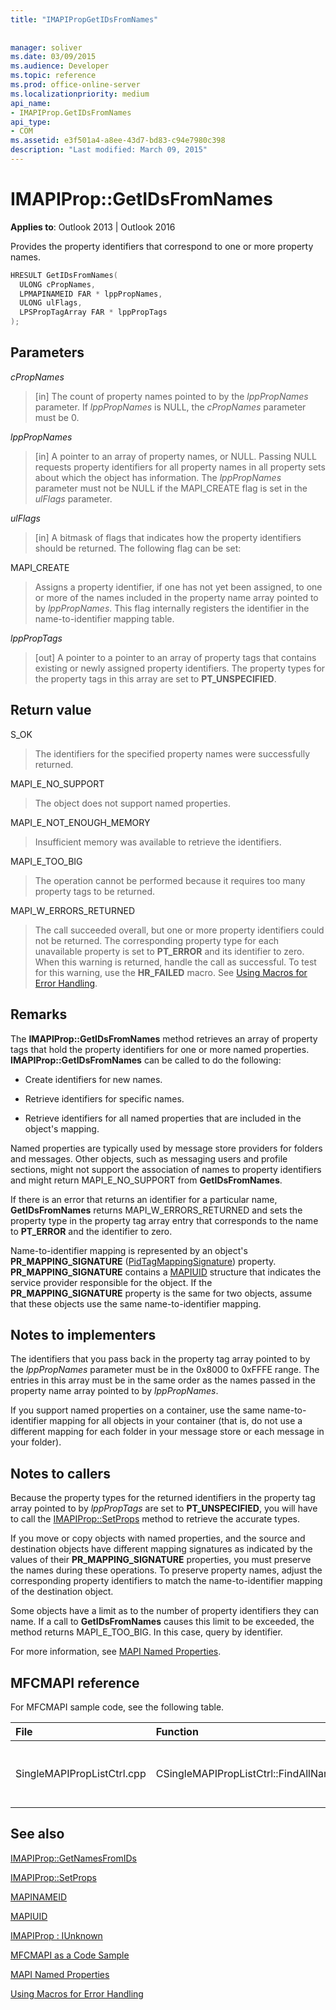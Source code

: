 ```yaml
---
title: "IMAPIPropGetIDsFromNames"
 
 
manager: soliver
ms.date: 03/09/2015
ms.audience: Developer
ms.topic: reference
ms.prod: office-online-server
ms.localizationpriority: medium
api_name:
- IMAPIProp.GetIDsFromNames
api_type:
- COM
ms.assetid: e3f501a4-a8ee-43d7-bd83-c94e7980c398
description: "Last modified: March 09, 2015"
---
```


# IMAPIProp::GetIDsFromNames

  
  
**Applies to**: Outlook 2013 | Outlook 2016 
  
Provides the property identifiers that correspond to one or more property names.
  
```cpp
HRESULT GetIDsFromNames(
  ULONG cPropNames,
  LPMAPINAMEID FAR * lppPropNames,
  ULONG ulFlags,
  LPSPropTagArray FAR * lppPropTags
);
```

## Parameters

 _cPropNames_
  
> [in] The count of property names pointed to by the  _lppPropNames_ parameter. If  _lppPropNames_ is NULL, the  _cPropNames_ parameter must be 0. 
    
 _lppPropNames_
  
> [in] A pointer to an array of property names, or NULL. Passing NULL requests property identifiers for all property names in all property sets about which the object has information. The  _lppPropNames_ parameter must not be NULL if the MAPI_CREATE flag is set in the _ulFlags_ parameter. 
    
 _ulFlags_
  
> [in] A bitmask of flags that indicates how the property identifiers should be returned. The following flag can be set:
    
MAPI_CREATE 
  
> Assigns a property identifier, if one has not yet been assigned, to one or more of the names included in the property name array pointed to by  _lppPropNames_. This flag internally registers the identifier in the name-to-identifier mapping table.
    
 _lppPropTags_
  
> [out] A pointer to a pointer to an array of property tags that contains existing or newly assigned property identifiers. The property types for the property tags in this array are set to **PT_UNSPECIFIED**.
    
## Return value

S_OK 
  
> The identifiers for the specified property names were successfully returned.
    
MAPI_E_NO_SUPPORT 
  
> The object does not support named properties.
    
MAPI_E_NOT_ENOUGH_MEMORY 
  
> Insufficient memory was available to retrieve the identifiers.
    
MAPI_E_TOO_BIG 
  
> The operation cannot be performed because it requires too many property tags to be returned.
    
MAPI_W_ERRORS_RETURNED 
  
> The call succeeded overall, but one or more property identifiers could not be returned. The corresponding property type for each unavailable property is set to **PT_ERROR** and its identifier to zero. When this warning is returned, handle the call as successful. To test for this warning, use the **HR_FAILED** macro. See [Using Macros for Error Handling](using-macros-for-error-handling.md).
    
## Remarks

The **IMAPIProp::GetIDsFromNames** method retrieves an array of property tags that hold the property identifiers for one or more named properties. **IMAPIProp::GetIDsFromNames** can be called to do the following: 
  
- Create identifiers for new names.
    
- Retrieve identifiers for specific names.
    
- Retrieve identifiers for all named properties that are included in the object's mapping.
    
Named properties are typically used by message store providers for folders and messages. Other objects, such as messaging users and profile sections, might not support the association of names to property identifiers and might return MAPI_E_NO_SUPPORT from **GetIDsFromNames**.
  
If there is an error that returns an identifier for a particular name, **GetIDsFromNames** returns MAPI_W_ERRORS_RETURNED and sets the property type in the property tag array entry that corresponds to the name to **PT_ERROR** and the identifier to zero. 
  
Name-to-identifier mapping is represented by an object's **PR_MAPPING_SIGNATURE** ([PidTagMappingSignature](pidtagmappingsignature-canonical-property.md)) property. **PR_MAPPING_SIGNATURE** contains a [MAPIUID](mapiuid.md) structure that indicates the service provider responsible for the object. If the **PR_MAPPING_SIGNATURE** property is the same for two objects, assume that these objects use the same name-to-identifier mapping. 
  
## Notes to implementers

The identifiers that you pass back in the property tag array pointed to by the  _lppPropNames_ parameter must be in the 0x8000 to 0xFFFE range. The entries in this array must be in the same order as the names passed in the property name array pointed to by  _lppPropNames_. 
  
If you support named properties on a container, use the same name-to-identifier mapping for all objects in your container (that is, do not use a different mapping for each folder in your message store or each message in your folder).
  
## Notes to callers

Because the property types for the returned identifiers in the property tag array pointed to by  _lppPropTags_ are set to **PT_UNSPECIFIED**, you will have to call the [IMAPIProp::SetProps](imapiprop-setprops.md) method to retrieve the accurate types. 
  
If you move or copy objects with named properties, and the source and destination objects have different mapping signatures as indicated by the values of their **PR_MAPPING_SIGNATURE** properties, you must preserve the names during these operations. To preserve property names, adjust the corresponding property identifiers to match the name-to-identifier mapping of the destination object. 
  
Some objects have a limit as to the number of property identifiers they can name. If a call to **GetIDsFromNames** causes this limit to be exceeded, the method returns MAPI_E_TOO_BIG. In this case, query by identifier. 
  
For more information, see [MAPI Named Properties](mapi-named-properties.md). 
  
## MFCMAPI reference

For MFCMAPI sample code, see the following table.
  
|**File**|**Function**|**Comment**|
|:-----|:-----|:-----|
|SingleMAPIPropListCtrl.cpp  <br/> |CSingleMAPIPropListCtrl::FindAllNamedPropsUsed  <br/> |MFCMAPI uses the **IMAPIProp::GetIDsFromNames** method to obtain property tags for all named properties that have been mapped.  <br/> |
   
## See also



[IMAPIProp::GetNamesFromIDs](imapiprop-getnamesfromids.md)
  
[IMAPIProp::SetProps](imapiprop-setprops.md)
  
[MAPINAMEID](mapinameid.md)
  
[MAPIUID](mapiuid.md)
  
[IMAPIProp : IUnknown](imapipropiunknown.md)


[MFCMAPI as a Code Sample](mfcmapi-as-a-code-sample.md)
  
[MAPI Named Properties](mapi-named-properties.md)
  
[Using Macros for Error Handling](using-macros-for-error-handling.md)

